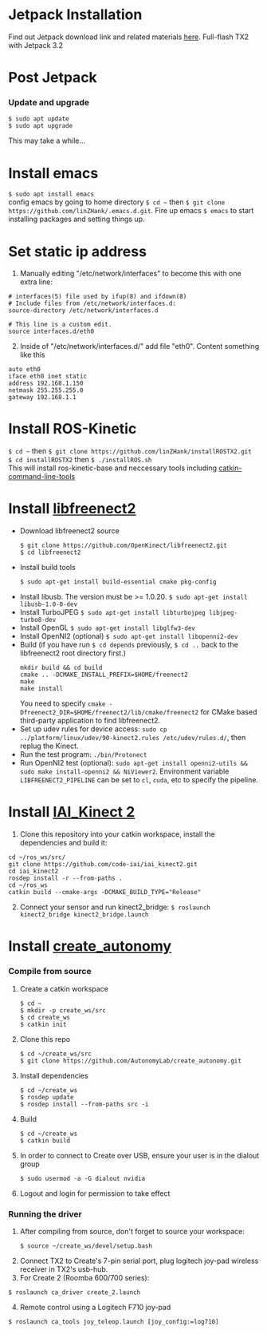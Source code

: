# Jetpack Installation

Find out Jetpack download link and related materials [here](https://developer.nvidia.com/embedded/jetpack). Full-flash TX2 with Jetpack 3.2

# Post Jetpack
### Update and upgrade
```
$ sudo apt update
$ sudo apt upgrade
```
This may take a while...

# Install emacs
`$ sudo apt install emacs`<br/>
config emacs by going to home directory `$ cd ~` then `$ git clone https://github.com/linZHank/.emacs.d.git`. Fire up emacs `$ emacs` to start installing packages and setting things up.

# Set static ip address
1. Manually editing "/etc/network/interfaces" to become this with one extra line:
```
# interfaces(5) file used by ifup(8) and ifdown(8)
# Include files from /etc/network/interfaces.d:
source-directory /etc/network/interfaces.d

# This line is a custom edit.
source interfaces.d/eth0
```
2. Inside of "/etc/network/interfaces.d/" add file "eth0". Content something like this
```
auto eth0
iface eth0 inet static
address 192.168.1.150
netmask 255.255.255.0
gateway 192.168.1.1
```

# Install ROS-Kinetic
`$ cd ~` then `$ git clone https://github.com/linZHank/installROSTX2.git`<br/>
`$ cd installROSTX2` then `$ ./installROS.sh`<br/>
This will install ros-kinetic-base and neccessary tools including [catkin-command-line-tools](http://catkin-tools.readthedocs.io/en/latest/)

# Install [libfreenect2](https://github.com/OpenKinect/libfreenect2/blob/master/README.md#linux)
* Download libfreenect2 source
    ```
    $ git clone https://github.com/OpenKinect/libfreenect2.git
    $ cd libfreenect2
    ```
* Install build tools
    ```
    $ sudo apt-get install build-essential cmake pkg-config
    ```
* Install libusb. The version must be >= 1.0.20.
    `$ sudo apt-get install libusb-1.0-0-dev`
* Install TurboJPEG
    `$ sudo apt-get install libturbojpeg libjpeg-turbo8-dev`
* Install OpenGL
    `$ sudo apt-get install libglfw3-dev`
* Install OpenNI2 (optional)
    `$ sudo apt-get install libopenni2-dev`
* Build (if you have run `$ cd depends` previously, `$ cd ..` back to the libfreenect2 root directory first.)
    ```
    mkdir build && cd build
    cmake .. -DCMAKE_INSTALL_PREFIX=$HOME/freenect2
    make
    make install
    ```
    You need to specify `cmake -Dfreenect2_DIR=$HOME/freenect2/lib/cmake/freenect2` for CMake based third-party application to find libfreenect2.
* Set up udev rules for device access: `sudo cp ../platform/linux/udev/90-kinect2.rules /etc/udev/rules.d/`, then replug the Kinect.
* Run the test program: `./bin/Protonect`
* Run OpenNI2 test (optional): `sudo apt-get install openni2-utils && sudo make install-openni2 && NiViewer2`. Environment variable `LIBFREENECT2_PIPELINE` can be set to `cl`, `cuda`, etc to specify the pipeline.

# Install [IAI_Kinect 2](https://github.com/code-iai/iai_kinect2#install)
1. Clone this repository into your catkin workspace, install the dependencies and build it:
```
cd ~/ros_ws/src/
git clone https://github.com/code-iai/iai_kinect2.git
cd iai_kinect2
rosdep install -r --from-paths .
cd ~/ros_ws
catkin build --cmake-args -DCMAKE_BUILD_TYPE="Release"
```
2. Connect your sensor and run kinect2_bridge:
`$ roslaunch kinect2_bridge kinect2_bridge.launch`

# Install [create_autonomy](https://github.com/AutonomyLab/create_autonomy.git)
### Compile from source
1. Create a catkin workspace  
    ```
    $ cd ~
    $ mkdir -p create_ws/src  
    $ cd create_ws  
    $ catkin init  
    ```
2. Clone this repo  
    ```
    $ cd ~/create_ws/src
    $ git clone https://github.com/AutonomyLab/create_autonomy.git  
    ```
3. Install dependencies  
    ```
    $ cd ~/create_ws
    $ rosdep update  
    $ rosdep install --from-paths src -i  
    ```
4. Build  
    ```
    $ cd ~/create_ws
    $ catkin build
    ```
5. In order to connect to Create over USB, ensure your user is in the dialout group
    ```
    $ sudo usermod -a -G dialout nvidia
    ```
6. Logout and login for permission to take effect
### Running the driver

1. After compiling from source, don't forget to source your workspace:  
    ```
    $ source ~/create_ws/devel/setup.bash
    ```
2. Connect TX2 to Create's 7-pin serial port, plug logitech joy-pad wireless receiver in TX2's usb-hub.
3. For Create 2 (Roomba 600/700 series):
```
$ roslaunch ca_driver create_2.launch
```
4. Remote control using a Logitech F710 joy-pad
```
$ roslaunch ca_tools joy_teleop.launch [joy_config:=log710]
```
